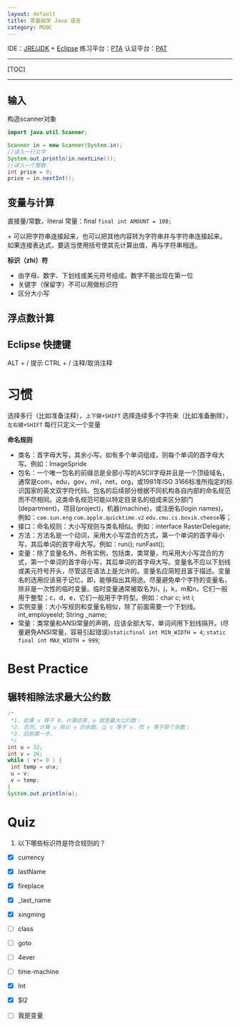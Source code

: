 ```yaml
---
layout: default
title: 零基础学 Java 语言
category: MOOC
---
```


IDE：[JRE/JDK](http://www.oracle.com/technetwork/java/index.html) + [Eclipse](http://www.eclipse.org/)
练习平台：[PTA](https://pta.patest.cn/ "Programming Teaching Assistant")
认证平台：[PAT](https://www.patest.cn/ "Programming Ability Test")

---

[TOC]

---

## 输入
构造scanner对象
```java
import java.util.Scanner;

Scanner in = new Scanner(System.in);
//读入一行文字
System.out.println(in.nextLine());
//读入一个整数
int price = 0;
price = in.nextInt();
```

## 变量与计算

直接量/常数，literal
常量：final
`final int AMOUNT = 100;`

\+ 可以把字符串连接起来，也可以把其他内容转为字符串并与字符串连接起来。
如果连接表达式，要适当使用括号使其先计算出值，再与字符串相连。

**标识（zhì）符**

- 由字母、数字、下划线或美元符号组成，数字不能出现在第一位
- 关键字（保留字）不可以⽤做标识符
- 区分大小写

## 浮点数计算


## Eclipse 快捷键

ALT + /     提示
CTRL + /    注释/取消注释

# 习惯

选择多行（比如准备注释），`上下键+SHIFT`
选择连续多个字符来（比如准备删除），`左右键+SHIFT`
每行只定义一个变量

**命名规则**

- 类名：首字母大写，其余小写。如有多个单词组成，则每个单词的首字母大写。例如：ImageSpride
- 包名：一个唯一包名的前缀总是全部小写的ASCII字母并且是一个顶级域名，通常是com，edu，gov，mil，net，org，或1981年ISO 3166标准所指定的标识国家的英文双字符代码。包名的后续部分根据不同机构各自内部的命名规范而不尽相同。这类命名规范可能以特定目录名的组成来区分部门(department)，项目(project)，机器(machine)，或注册名(login names)。例如：`com.sun.eng` `com.apple.quicktime.v2` `edu.cmu.cs.bovik.cheese`等；
- 接口：命名规则：大小写规则与类名相似。例如：interface RasterDelegate;
- 方法：方法名是一个动词，采用大小写混合的方式，第一个单词的首字母小写，其后单词的首字母大写。例如：run();  runFast();
- 变量：除了变量名外，所有实例，包括类，类常量，均采用大小写混合的方式，第一个单词的首字母小写，其后单词的首字母大写。变量名不应以下划线或美元符号开头，尽管这在语法上是允许的。变量名应简短且富于描述。变量名的选用应该易于记忆，即，能够指出其用途。尽量避免单个字符的变量名，除非是一次性的临时变量。临时变量通常被取名为i，j，k，m和n，它们一般用于整型；c，d，e，它们一般用于字符型。例如：char c; int i;
- 实例变量：大小写规则和变量名相似，除了前面需要一个下划线。int_employeeId;      String _name;
- 常量：类常量和ANSI常量的声明，应该全部大写，单词间用下划线隔开。(尽量避免ANSI常量，容易引起错误)`staticfinal int MIN_WIDTH = 4`; `static final int MAX_WIDTH = 999`;

# Best Practice

## 辗转相除法求最大公约数
```java
/*
 *1. 如果 v 等于 0，计算结束，u 就是最⼤公约数；
 *2. 否则，计算 u 除以 v 的余数，让 u 等于 v，⽽ v 等于那个余数；
 *3. 回到第⼀步。
 */
int u = 32;
int v = 26;
while ( v!= 0 ) {
 int temp = u%v;
 u = v;
 v = temp;
}
System.out.println(u);
```
# Quiz

1. 以下哪些标识符是符合规则的？
- [X] currency
- [X] lastName
- [X] fireplace
- [X] _last_name
- [X] xingming
- [ ] class
- [ ] goto
- [ ] 4ever
- [ ] time-machine
- [X] Int
- [X] $I2
- [ ] 我是变量



